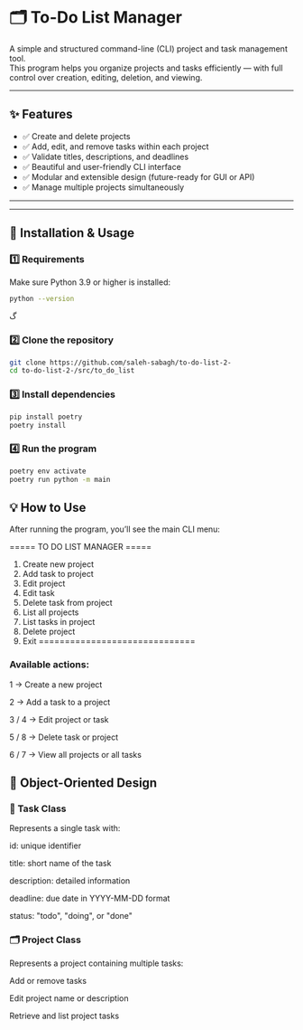 # 🗂️ To-Do List Manager

A simple and structured command-line (CLI) project and task management tool.  
This program helps you organize projects and tasks efficiently — with full control over creation, editing, deletion, and viewing.

---

## ✨ Features

- ✅ Create and delete projects  
- ✅ Add, edit, and remove tasks within each project  
- ✅ Validate titles, descriptions, and deadlines  
- ✅ Beautiful and user-friendly CLI interface  
- ✅ Modular and extensible design (future-ready for GUI or API)  
- ✅ Manage multiple projects simultaneously  

---


---

## 🚀 Installation & Usage

### 1️⃣ Requirements
Make sure Python 3.9 or higher is installed:

```bash
python --version
```
گ
### 2️⃣ Clone the repository

```bash
git clone https://github.com/saleh-sabagh/to-do-list-2-
cd to-do-list-2-/src/to_do_list
```

### 3️⃣ Install dependencies

```bash
pip install poetry
poetry install
```


### 4️⃣ Run the program

```bash
poetry env activate
poetry run python -m main
```
## 💡 How to Use

After running the program, you’ll see the main CLI menu:

===== TO DO LIST MANAGER =====
1. Create new project
2. Add task to project
3. Edit project
4. Edit task
5. Delete task from project
6. List all projects
7. List tasks in project
8. Delete project
0. Exit
==============================


### Available actions:

1 → Create a new project

2 → Add a task to a project

3 / 4 → Edit project or task

5 / 8 → Delete task or project

6 / 7 → View all projects or all tasks

## 🧠 Object-Oriented Design
### 🧩 Task Class

Represents a single task with:

id: unique identifier

title: short name of the task

description: detailed information

deadline: due date in YYYY-MM-DD format

status: "todo", "doing", or "done"

### 🗂️ Project Class

Represents a project containing multiple tasks:

Add or remove tasks

Edit project name or description

Retrieve and list project tasks

